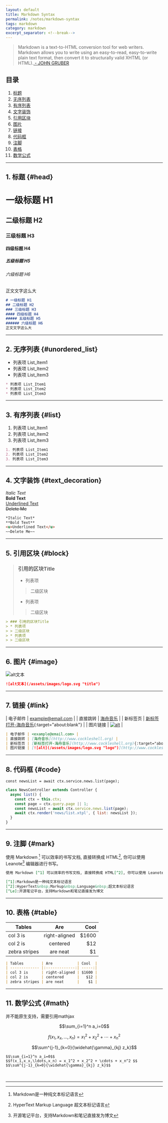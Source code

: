 ```yaml
---
layout: default
title: Markdown Syntax
permalink: /notes/markdown-syntax
tags: markdown
category: markdown
excerpt_separator: <!--break-->
---
```

> Markdown is a text-to-HTML conversion tool for web writers. Markdown allows you to write using an easy-to-read, easy-to-write plain text format, then convert it to structurally valid XHTML (or HTML).[ - JOHN GRUBER](https://daringfireball.net/projects/markdown/)
<!--break-->

## 目录  
1. [标题](#head)
2. [无序列表](#unordered_list)
3. [有序列表](#list)
4. [文字装饰](#text_decoration)
5. [引用区块](#block)
6. [图片](#image)
7. [链接](#link)
8. [代码框](#code)
9. [注脚](#mark)
10. [表格](#table)
11. [数学公式](#math)


***

## 1. 标题 {#head}

# 一级标题 H1
## 二级标题 H2
### 三级标题 H3
#### 四级标题 H4
##### 五级标题 H5
###### 六级标题 H6
正文文字这么大

```markdown
# 一级标题 H1
## 二级标题 H2
### 三级标题 H3
#### 四级标题 H4
##### 五级标题 H5
###### 六级标题 H6
正文文字这么大
```

***

## 2. 无序列表 {#unordered_list}
* 列表项 List_Item1
* 列表项 List_Item2
* 列表项 List_Item3

```markdown
* 列表项 List_Item1
* 列表项 List_Item2
* 列表项 List_Item3
```  

***

## 3. 有序列表 {#list}
1. 列表项 List_Item1
2. 列表项 List_Item2
3. 列表项 List_Item3

```markdown
1. 列表项 List_Item1
2. 列表项 List_Item2
3. 列表项 List_Item3
```

***

## 4. 文字装饰 {#text_decoration}
*Italic Text*  
**Bold Text**  
<u>Underlined Text</u>  
~~Delete Me~~

```markdown
*Italic Text*  
**Bold Text**  
<u>Underlined Text</u>  
~~Delete Me~~
```

***

## 5. 引用区块 {#block}
> ### 引用的区块Title
> * 列表项
> > 二级区块
> * 列表项
> > 二级区块   

```markdown
> ### 引用的区块Title
> * 列表项
> > 二级区块
> * 列表项
> > 二级区块
```

***

## 6. 图片 {#image}
![alt文本](/assets/images/logo.svg "title")  

```markdown
![alt文本](/assets/images/logo.svg "title")  
```

***

## 7. 链接 {#link}

| 电子邮件 | <example@email.com> |
| 直接跳转 | [海舟音乐](http://www.cockleshell.org) |
| 新标签页 | [新标签打开-海舟音乐](http://www.cockleshell.org){:target="about:blank"} |
| 图片链接 | [![alt](/assets/images/logo.svg "logo")](http://www.cockleshell.org) |

```markdown
| 电子邮件 | <example@email.com> |
| 直接跳转 | [海舟音乐](http://www.cockleshell.org) |
| 新标签页 | [新标签打开-海舟音乐](http://www.cockleshell.org){:target="about:blank"} |
| 图片链接 | [![alt](/assets/images/logo.svg "logo")](http://www.cockleshell.org) |
```

***

## 8. 代码框 {#code}
`const newsList = await ctx.service.news.list(page);`   
   
```javascript
class NewsController extends Controller {
  async list() {
    const ctx = this.ctx;
    const page = ctx.query.page || 1;
    const newsList = await ctx.service.news.list(page);
    await ctx.render('news/list.xtpl', { list: newsList });
  }
}
```
***

## 9. 注脚 {#mark}
使用 Markdown [^1] 可以效率的书写文档, 直接转换成 HTML[^2], 你可以使用 Leanote[^Le] 编辑器进行书写。

[^1]:Markdown是一种纯文本标记语言
[^2]:HyperText&nbsp;Markup&nbsp;Language&nbsp;超文本标记语言
[^Le]:开源笔记平台，支持Markdown和笔记直接发为博文

```markdown
使用 Markdown [^1] 可以效率的书写文档, 直接转换成 HTML[^2], 你可以使用 Leanote[^Le] 编辑器进行书写。

[^1]:Markdown是一种纯文本标记语言
[^2]:HyperText&nbsp;Markup&nbsp;Language&nbsp;超文本标记语言
[^Le]:开源笔记平台，支持Markdown和笔记直接发为博文
```

***

## 10. 表格 {#table}

| Tables        | Are           | Cool  |
| ------------- |:-------------:| -----:|
| col 3 is      | right-aligned | $1600 |
| col 2 is      | centered      |   $12 |
| zebra stripes | are neat      |    $1 |

```markdown
| Tables        | Are           | Cool  |
| ------------- |:-------------:| -----:|
| col 3 is      | right-aligned | $1600 |
| col 2 is      | centered      |   $12 |
| zebra stripes | are neat      |    $1 |
```


***

## 11. 数学公式 {#math}

并不能原生支持，需要引用mathjax

$$\sum_{i=1}^n a_i=0$$

$$f(x_1,x_x,\ldots,x_n) = x_1^2 + x_2^2 + \cdots + x_n^2 $$

$$\sum^{j-1}_{k=0}{\widehat{\gamma}_{kj} z_k}$$

```
$$\sum_{i=1}^n a_i=0$$
$$f(x_1,x_x,\ldots,x_n) = x_1^2 + x_2^2 + \cdots + x_n^2 $$
$$\sum^{j-1}_{k=0}{\widehat{\gamma}_{kj} z_k}$$
```
  
<br>

***

<script type="text/javascript" async src="https://cdn.mathjax.org/mathjax/latest/MathJax.js?config=TeX-MML-AM_CHTML"> </script>

